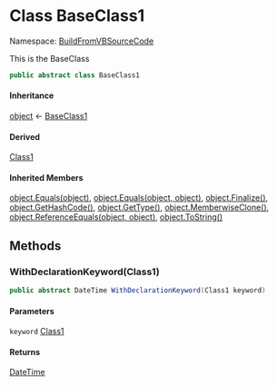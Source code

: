 ﻿# <a id="BuildFromVBSourceCode_BaseClass1"></a> Class BaseClass1

Namespace: [BuildFromVBSourceCode](BuildFromVBSourceCode.md)  

This is the BaseClass

```csharp
public abstract class BaseClass1
```

#### Inheritance

[object](https://learn.microsoft.com/dotnet/api/system.object) ← 
[BaseClass1](BuildFromVBSourceCode.BaseClass1.md)

#### Derived

[Class1](BuildFromVBSourceCode.Class1.md)

#### Inherited Members

[object.Equals\(object\)](https://learn.microsoft.com/dotnet/api/system.object.equals\#system\-object\-equals\(system\-object\)), 
[object.Equals\(object, object\)](https://learn.microsoft.com/dotnet/api/system.object.equals\#system\-object\-equals\(system\-object\-system\-object\)), 
[object.Finalize\(\)](https://learn.microsoft.com/dotnet/api/system.object.finalize), 
[object.GetHashCode\(\)](https://learn.microsoft.com/dotnet/api/system.object.gethashcode), 
[object.GetType\(\)](https://learn.microsoft.com/dotnet/api/system.object.gettype), 
[object.MemberwiseClone\(\)](https://learn.microsoft.com/dotnet/api/system.object.memberwiseclone), 
[object.ReferenceEquals\(object, object\)](https://learn.microsoft.com/dotnet/api/system.object.referenceequals), 
[object.ToString\(\)](https://learn.microsoft.com/dotnet/api/system.object.tostring)

## Methods

### <a id="BuildFromVBSourceCode_BaseClass1_WithDeclarationKeyword_BuildFromVBSourceCode_Class1_"></a> WithDeclarationKeyword\(Class1\)

```csharp
public abstract DateTime WithDeclarationKeyword(Class1 keyword)
```

#### Parameters

`keyword` [Class1](BuildFromVBSourceCode.Class1.md)

#### Returns

 [DateTime](https://learn.microsoft.com/dotnet/api/system.datetime)

